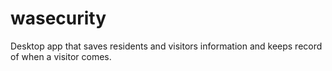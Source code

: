 # wasecurity
Desktop app that saves residents and visitors information and keeps record of when a visitor comes.

